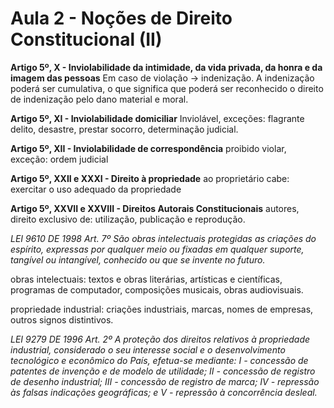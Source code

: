# Aula 2 - Noções de Direito Constitucional (II)
**Artigo 5º, X -  Inviolabilidade da intimidade, da vida privada, da honra e da imagem das pessoas**
Em caso de violação -> indenização.
A indenização poderá ser cumulativa, o que significa que poderá ser reconhecido o direito de indenização pelo dano material e moral.

**Artigo 5º, XI -  Inviolabilidade domiciliar**
Inviolável, exceções: flagrante delito, desastre, prestar socorro, determinação judicial.

**Artigo 5º, XII - Inviolabilidade de correspondência**
proibido violar, exceção: ordem judicial

**Artigo 5º, XXII e XXXI - Direito à propriedade**
ao proprietário cabe: exercitar o uso adequado da propriedade

**Artigo 5º, XXVII e XXVIII -  Direitos Autorais Constitucionais**
autores, direito exclusivo de: utilização, publicação e reprodução. 

*LEI 9610 DE 1998
Art. 7º
São obras intelectuais protegidas as criações do espírito, expressas por qualquer meio ou fixadas em qualquer suporte, tangível ou intangível, conhecido ou que se invente no futuro.*

obras intelectuais: textos e obras literárias, artísticas e científicas, programas de computador, composições musicais, obras audiovisuais.

propriedade industrial: criações industriais, marcas, nomes de empresas, outros signos distintivos.

*LEI 9279 DE 1996
Art. 2º
A proteção dos direitos relativos à propriedade industrial, considerado o seu interesse social e o desenvolvimento tecnológico e econômico do País, efetua-se mediante:
I - concessão de patentes de invenção e de modelo de utilidade;
II - concessão de registro de desenho industrial;
III - concessão de registro de marca;
IV - repressão às falsas indicações geográficas; e
V - repressão à concorrência desleal.*